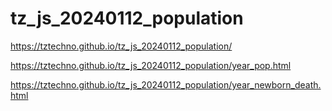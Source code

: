 # tz_js_20240112_population

https://tztechno.github.io/tz_js_20240112_population/
 
https://tztechno.github.io/tz_js_20240112_population/year_pop.html

https://tztechno.github.io/tz_js_20240112_population/year_newborn_death.html
